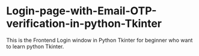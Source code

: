 # Login-page-with-Email-OTP-verification-in-python-Tkinter
This is the Frontend Login window in Python Tkinter  for beginner who want to learn python Tkinter.
